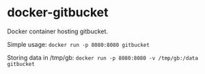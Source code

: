 docker-gitbucket
===============

Docker container hosting gitbucket.

Simple usage:
`docker run -p 8080:8080 gitbucket`

Storing data in /tmp/gb:
`docker run -p 8080:8080 -v /tmp/gb:/data gitbucket`